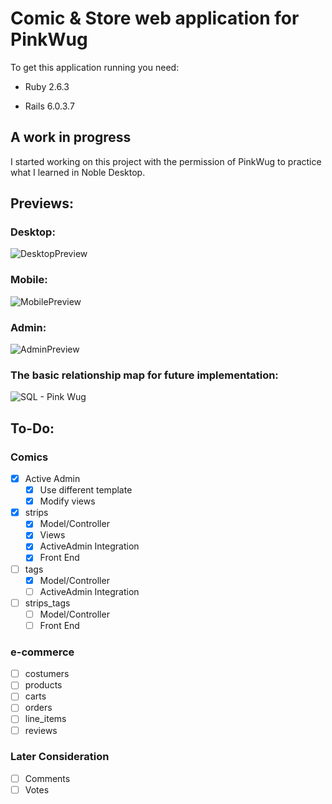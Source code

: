 # Comic & Store web application for PinkWug


To get this application running you need:

* Ruby 2.6.3

* Rails 6.0.3.7


## A work in progress
I started working on this project with the permission of PinkWug to practice what I learned in Noble Desktop. 

## Previews:
### Desktop:
![DesktopPreview](https://user-images.githubusercontent.com/43931665/121558598-cc765b80-c9e3-11eb-824f-4f87d4acf85b.png)
### Mobile:
![MobilePreview](https://user-images.githubusercontent.com/43931665/121557948-32aeae80-c9e3-11eb-943a-5d9098a11d87.png)
### Admin:
![AdminPreview](https://user-images.githubusercontent.com/43931665/121558341-99cc6300-c9e3-11eb-887a-c2c4aa00ca9d.png)
### The basic relationship map for future implementation: 
![SQL - Pink Wug](https://user-images.githubusercontent.com/43931665/121552046-2411c880-c9de-11eb-8eda-647e53827834.png)

## To-Do:
### Comics
- [x] Active Admin
  - [x] Use different template
  - [x] Modify views
- [x] strips
  - [x] Model/Controller
  - [x] Views
  - [x] ActiveAdmin Integration
  - [x] Front End
- [ ] tags
  - [x] Model/Controller
  - [ ] ActiveAdmin Integration
- [ ] strips_tags
  - [ ] Model/Controller        
  - [ ] Front End

### e-commerce
- [ ] costumers
- [ ] products
- [ ] carts
- [ ] orders
- [ ] line_items
- [ ] reviews

### Later Consideration
 - [ ] Comments
 - [ ] Votes
